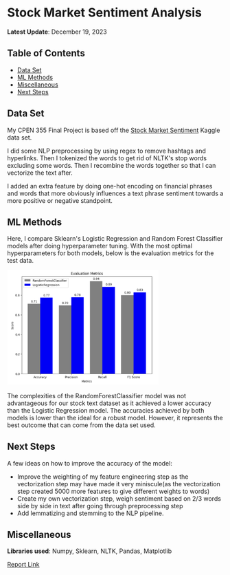 # Stock Market Sentiment Analysis

**Latest Update**: December 19, 2023
## Table of Contents
- [Data Set](#data-set)
- [ML Methods](#ml-methods)
- [Miscellaneous](#miscellaneous)
- [Next Steps](#next-steps)
## Data Set 

My CPEN 355 Final Project is based off the [Stock Market Sentiment](https://www.kaggle.com/datasets/yash612/stockmarket-sentiment-dataset/data) Kaggle data set. 

I did some NLP preprocessing by using regex to remove hashtags and hyperlinks. Then I tokenized the words to get rid of NLTK's stop words excluding some words. Then I recombine the words together so that I can vectorize the text after.

I added an extra feature by doing one-hot encoding on financial phrases and words that more obviously influences a text phrase sentiment towards a more positive or negative standpoint.

## ML Methods

Here, I compare Sklearn's Logistic Regression and Random Forest Classifier models after doing hyperparameter tuning. With the most optimal hyperparameters for both models, below is the evaluation metrics for the test data. 
<!-- 
![pic](./images/LRvsRFC.png) -->
<img src="./images/LRvsRFC.png" width="70%" height="70%"/>

The complexities of the RandomForestClassifier model was not advantageous for our stock text dataset as it achieved a lower accuracy than the Logistic Regression model. The accuracies achieved by both models is lower than the ideal for a robust model. However, it represents the best outcome that can come from the data set used. 

## Next Steps 

A few ideas on how to improve the accuracy of the model:
- Improve the weighting of my feature engineering step as the vectorization step may have made it very miniscule(as the vectorization step created 5000 more features to give different weights to words)
- Create my own vectorization step, weigh sentiment based on 2/3 words side by side in text after going through preprocessing step 
- Add lemmatizing and stemming to the NLP pipeline.

## Miscellaneous

**Libraries used**: Numpy, Sklearn, NLTK, Pandas, Matplotlib

[Report Link](/extra/Stock_Data_Classification_Report.pdf)